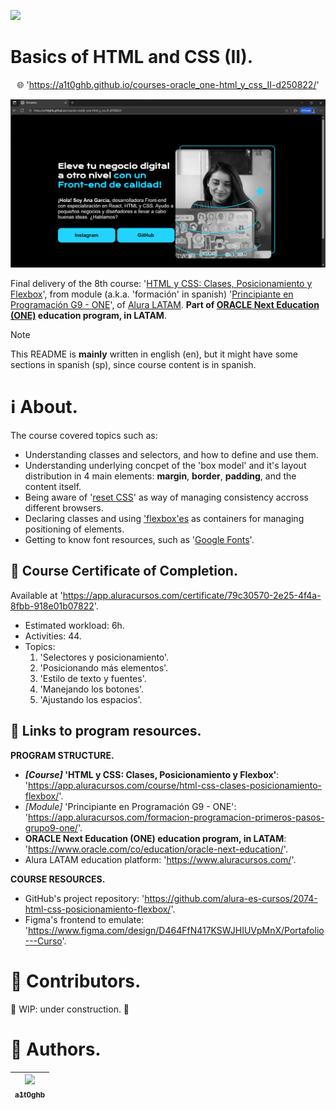 <!-- Badges:
- Source: 'https://shields.io/docs/static-badges', 'https://shields.io/badges/static-badge'.
- HTML structure followed: 'https://github.com/facebook/docusaurus/blob/main/README.md?plain=1'.
- Badges with logos: 'https://shields.io/docs/logos', 'https://simpleicons.org/', 'https://github.com/simple-icons/simple-icons/blob/master/slugs.md'.
- HTML <a> tag not redirecting: 'https://stackoverflow.com/questions/8260546/make-a-html-link-that-does-nothing-literally-nothing/8260561#8260561', 'https://www.geeksforgeeks.org/html/how-to-create-html-link-that-does-not-follow-the-link/'.
-->

<!-- Badge: WIP
<p align="left">
  <a href="#" onclick="return false;"><img src="https://img.shields.io/badge/STATUS-WIP-yellow?style=flat" /></a>
</p>
-->

<!-- Badge: Done -->
<p align="left">
  <a href="#" onclick="return false;"><img src="https://img.shields.io/badge/STATUS-DONE-green?style=flat" /></a>
</p>

<!-- README structure followed:
- 'https://www.aluracursos.com/blog/como-escribir-un-readme-increible-en-tu-github/'.
- 'https://github.com/camilafernanda/GlicoCare/'.
- 'https://github.com/nasa/openmct/'.
- 'https://github.com/facebook/docusaurus'.
-->

# Basics of HTML and CSS (II).

<p align="center">
  🌐 '<a href="https://a1t0ghb.github.io/courses-oracle_one-html_y_css_II-d250822/">https://a1t0ghb.github.io/courses-oracle_one-html_y_css_II-d250822/</a>'
</p>

<!--
Enable autoplay of animated images:
- 'https://stackoverflow.com/questions/72508378/enable-gif-autoplay-on-github-readme/72509078#72509078'.
- 'https://github.com/orgs/community/discussions/47709'.
- 'https://github.com/settings/accessibility'.
Image width for GitHub READMEs:
- 'https://github.com/orgs/community/discussions/42424'.
- 'https://gist.github.com/uupaa/f77d2bcf4dc7a294d109'.
-->
<p align="center">
  <img src="rsrcs/media/img-readme_frontpage_media.png" width="1200" />
</p>

Final delivery of the 8th course: '[HTML y CSS: Clases, Posicionamiento y Flexbox](https://app.aluracursos.com/course/html-css-clases-posicionamiento-flexbox)', from module (a.k.a. 'formación' in spanish) '[Principiante en Programación G9 - ONE](https://app.aluracursos.com/formacion-programacion-primeros-pasos-grupo9-one)', of [Alura LATAM](https://www.aluracursos.com/). <b>Part of [ORACLE Next Education (ONE)](https://www.oracle.com/co/education/oracle-next-education/) education program, in LATAM</b>.

<!-- Callouts:
- Improved format taken from examples in 'https://github.com/nasa/openmct/blob/master/README.md?plain=1'.
-->
> [!NOTE]
> This README is **mainly** written in english (en), but it might have some sections in spanish (sp), since course content is in spanish.

# ℹ About.

The course covered topics such as:

- Understanding classes and selectors, and how to define and use them.
- Understanding underlying concpet of the 'box model' and it's layout distribution in 4 main elements: **margin**, **border**, **padding**, and the content itself.
- Being aware of '[reset CSS](https://meyerweb.com/eric/tools/css/reset/)' as way of managing consistency accross different browsers.
- Declaring classes and using ['flexbox'es](https://css-tricks.com/snippets/css/a-guide-to-flexbox/) as containers for managing positioning of elements.
- Getting to know font resources, such as '[Google Fonts](https://fonts.google.com/)'.

## 🥇 Course Certificate of Completion.

Available at '<https://app.aluracursos.com/certificate/79c30570-2e25-4f4a-8fbb-918e01b07822>'.

- Estimated workload: 6h.
- Activities: 44.
- Topics:
    1. 'Selectores y posicionamiento'.
    2. 'Posicionando más elementos'.
    3. 'Estilo de texto y fuentes'.
    4. 'Manejando los botones'.
    5. 'Ajustando los espacios'.

## 🔗 Links to program resources.

**PROGRAM STRUCTURE.**

- <b>*[Course]* 'HTML y CSS: Clases, Posicionamiento y Flexbox'</b>: '<https://app.aluracursos.com/course/html-css-clases-posicionamiento-flexbox/>'.
- *[Module]* 'Principiante en Programación G9 - ONE': '<https://app.aluracursos.com/formacion-programacion-primeros-pasos-grupo9-one/>'.
- **ORACLE Next Education (ONE) education program, in LATAM**: '<https://www.oracle.com/co/education/oracle-next-education/>'.
- Alura LATAM education platform: '<https://www.aluracursos.com/>'.

**COURSE RESOURCES.**

- GitHub's project repository: '<https://github.com/alura-es-cursos/2074-html-css-posicionamiento-flexbox/>'.
- Figma's frontend to emulate: '<https://www.figma.com/design/D464FfN417KSWJHIUVpMnX/Portafolio---Curso>'.

<!-- Embed dynamic content (image) of contributors:
- 'https://dev.to/lacolaco/introducing-contributors-img-keep-contributors-in-readme-md-gci'.
- 'https://contrib.rocks/'.
-->
# 🤝 Contributors.

🚧 WIP: under construction. 🚧

<!-- Authors table structure
- From repo: 'https://github.com/camilafernanda/GlicoCare/blob/main/README.md?plain=1'.
-->
# 📜 Authors.

| [<img src="https://avatars.githubusercontent.com/u/32377614?v=4" width=70><br><sub>a1t0ghb</sub>](https://github.com/a1t0ghb) |
| :---: |
